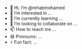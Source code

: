 - 👋 Hi, I’m @rehabmohamed
- 👀 I’m interested in ...
- 🌱 I’m currently learning ...
- 💞️ I’m looking to collaborate on ...
- 📫 How to reach me ...
- 😄 Pronouns: ...
- ⚡ Fun fact: ...

<!---
=rehabmohamed/= is a ✨ special ✨ repository because its `README.md` (this file) appears on your GitHub profile.
You can click the Preview link to take a look at your changes.
--->
